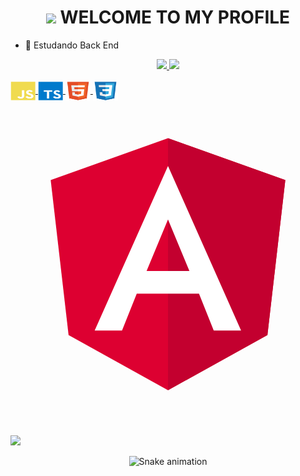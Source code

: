 ### <h1 align="center"><img src="https://media.giphy.com/media/hvRJCLFzcasrR4ia7z/giphy.gif" width="25px"> WELCOME TO MY PROFILE</h1>



- 🌱 Estudando Back End 

<div align="center">
  <a href="https://github.com/GUTOFAR1AS">
  <img height="180em" src="https://github-readme-stats.vercel.app/api?username=GUTOFAR1AS&show_icons=true&theme=dark&include_all_commits=true&count_private=true"/>
  <img height="180em" src="https://github-readme-stats.vercel.app/api/top-langs/?username=GUTOFAR1AS&layout=compact&langs_count=7&theme=dark"/>
</div>
<div style="display: inline_block"><br>
  <img align="center" alt="Rafa-Js" height="30" width="40" src="https://raw.githubusercontent.com/devicons/devicon/master/icons/javascript/javascript-plain.svg">
  <img align="center" alt="Rafa-Ts" height="30" width="40" src="https://raw.githubusercontent.com/devicons/devicon/master/icons/typescript/typescript-plain.svg">
  <img align="center" alt="Rafa-HTML" height="30" width="40" src="https://raw.githubusercontent.com/devicons/devicon/master/icons/html5/html5-original.svg">
  <img align="center" alt="Rafa-CSS" height="30" width="40" src="https://raw.githubusercontent.com/devicons/devicon/master/icons/css3/css3-original.svg">
  <img align="right" alt="" height="150" style="border-radius:50px;" src="https://cdn.discordapp.com/attachments/938982707063574559/938984748796231691/1643608758475.png">
  <?xml version="1.0" encoding="UTF-8"?>
<svg xmlns="http://www.w3.org/2000/svg" xmlns:xlink="http://www.w3.org/1999/xlink" viewBox="0 0 128 128" version="1.1">
  <g id="surface1">
    <path style=" stroke:none;fill-rule:nonzero;fill:rgb(86.666667%,0%,19.215686%);fill-opacity:1;" d="M 64 15.359375 L 16.332031 32.359375 L 23.601562 95.386719 L 64 117.761719 L 104.398438 95.386719 L 111.667969 32.359375 Z M 64 15.359375 "/>
    <path style=" stroke:none;fill-rule:nonzero;fill:rgb(76.470588%,0%,18.431373%);fill-opacity:1;" d="M 64 15.359375 L 64 26.726562 L 64 26.675781 L 64 117.761719 L 104.398438 95.386719 L 111.667969 32.359375 Z M 64 15.359375 "/>
    <path style=" stroke:none;fill-rule:nonzero;fill:rgb(100%,100%,100%);fill-opacity:1;" d="M 64 26.675781 L 34.203125 93.492188 L 45.3125 93.492188 L 51.300781 78.539062 L 76.59375 78.539062 L 82.585938 93.492188 L 93.695312 93.492188 Z M 72.703125 69.324219 L 55.296875 69.324219 L 64 48.382812 Z M 72.703125 69.324219 "/>
  </g>
</svg>
</div>
  
 ##
  
<div>
  <a href="https://www.linkedin.com/in/gustavo-farias-a21274304/" target="_blank"><img src="https://img.shields.io/badge/-LinkedIn-%230077B5?style=for-the-badge&logo=linkedin&logoColor=white" target="_blank"></a> 
  
  </div>
  
<div align="center">
  
  ![Snake animation](https://github.com/danielbped/danielbped/blob/output/github-contribution-grid-snake.svg)
  
</div>

